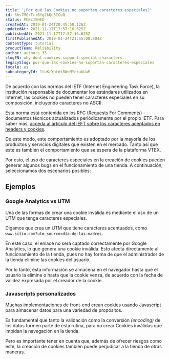 ```yaml
---
title: '¿Por qué las Cookies no soportan caracteres especiales?'
id: 6hs7MQzTri6Yg2kQoSICoQ
status: PUBLISHED
createdAt: 2019-01-24T20:45:50.126Z
updatedAt: 2021-11-17T17:57:16.625Z
publishedAt: 2021-11-17T17:57:16.625Z
firstPublishedAt: 2019-01-24T21:55:08.804Z
contentType: tutorial
productTeam: Reliability
author: authors_35
slugEN: why-dont-cookies-support-special-characters
legacySlug: por-que-las-cookies-no-soportan-caracteres-especiales
locale: es
subcategoryId: 1luKrYptdi8WoMYckakUaM
---
```


De acuerdo con las normas del IETF (Internet Engineering Task Force), la institución responsable de documentar los estándares utilizados en Internet, las cookies no pueden tener caracteres especiales en su composición, incluyendo caracteres no ASCII.

Esta norma está contenida en los RFC (Requests For Comments) - documentos técnicos actualizados periódicamente por el propio IETF. Para saber más, [acceda al artículo del IEFT sobre los caracteres aceptados en  headers y cookies](https://tools.ietf.org/html/rfc7230#section-3.2.6). 

De este modo, este comportamiento es adoptado por la mayoría de los productos y servicios digitales que existen en el mercado. Tanto así que este es también el comportamiento que se espera de la plataforma VTEX. 

Por esto, el uso de caracteres especiales en la creación de cookies pueden generar algunos bugs en el funcionamiento de una tienda. 
A continuación, seleccionamos dos escenarios posibles: 

## Ejemplos

### Google Analytics vs UTM
Una de las formas de crear una cookie inválida es mediante el uso de un UTM que tenga caracteres especiales.

Digamos que crea un UTM que tiene caracteres acentuados, como
`www.sitio.com?utm_source=día-de-las-madres`.

En este caso, el enlace no será captado correctamente por Google Analytics, lo que genera una cookie inválida. Esto afecta directamente al funcionamiento de la tienda, pues no hay forma de que el administrador de la tienda elimine las cookies del usuario. 

Por lo tanto, esta información se almacena en el navegador hasta que el usuario la elimine o hasta que la cookie venza, de acuerdo con la fecha de validez expresada por el creador de la cookie. 

### Javascripts personalizados 

Muchas implementaciones de front-end crean cookies usando Javascript para almacenar datos para una variedad de propósitos. 

Es fundamental que tanto la validación como la conversión *(encoding)* de los datos formen parte de esta rutina, para no crear Cookies inválidas que impidan la navegación en la tienda.

Pero es importante tener en cuenta que, además de ofrecer riesgos como este, la creación de cookies también puede perjudicar a la tienda de otras maneras. 

